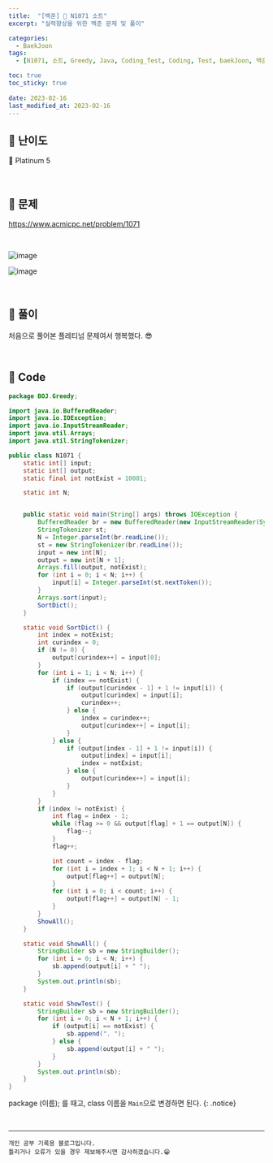 ```yaml
---
title:  "[백준] 🏅 N1071 소트"
excerpt: "실력향상을 위한 백준 문제 및 풀이"

categories:
  - BaekJoon
tags:
  - [N1071, 소트, Greedy, Java, Coding_Test, Coding, Test, baekJoon, 백준]

toc: true
toc_sticky: true
 
date: 2023-02-16
last_modified_at: 2023-02-16
---
```


## 📌 난이도

  🏅 Platinum 5

<br>

## 📌 문제

<https://www.acmicpc.net/problem/1071>

<br>

![image](https://user-images.githubusercontent.com/37824506/219368616-0d63ce2f-7217-43d2-b6ed-f203206735cc.png)

![image](https://user-images.githubusercontent.com/37824506/219368674-ed6e366e-6f9c-4663-87a1-388ecb7a5c94.png)

<br>

## 📌 풀이  

처음으로 풀어본 플레티넘 문제여서 행복했다. 😎

<br>

## 📌 Code

```java
package BOJ.Greedy;

import java.io.BufferedReader;
import java.io.IOException;
import java.io.InputStreamReader;
import java.util.Arrays;
import java.util.StringTokenizer;

public class N1071 {
    static int[] input;
    static int[] output;
    static final int notExist = 10001;

    static int N;


    public static void main(String[] args) throws IOException {
        BufferedReader br = new BufferedReader(new InputStreamReader(System.in));
        StringTokenizer st;
        N = Integer.parseInt(br.readLine());
        st = new StringTokenizer(br.readLine());
        input = new int[N];
        output = new int[N + 1];
        Arrays.fill(output, notExist);
        for (int i = 0; i < N; i++) {
            input[i] = Integer.parseInt(st.nextToken());
        }
        Arrays.sort(input);
        SortDict();
    }

    static void SortDict() {
        int index = notExist;
        int curindex = 0;
        if (N != 0) {
            output[curindex++] = input[0];
        }
        for (int i = 1; i < N; i++) {
            if (index == notExist) {
                if (output[curindex - 1] + 1 != input[i]) {
                    output[curindex] = input[i];
                    curindex++;
                } else {
                    index = curindex++;
                    output[curindex++] = input[i];
                }
            } else {
                if (output[index - 1] + 1 != input[i]) {
                    output[index] = input[i];
                    index = notExist;
                } else {
                    output[curindex++] = input[i];
                }
            }
        }
        if (index != notExist) {
            int flag = index - 1;
            while (flag >= 0 && output[flag] + 1 == output[N]) {
                flag--;
            }
            flag++;

            int count = index - flag;
            for (int i = index + 1; i < N + 1; i++) {
                output[flag++] = output[N];
            }
            for (int i = 0; i < count; i++) {
                output[flag++] = output[N] - 1;
            }
        }
        ShowAll();
    }

    static void ShowAll() {
        StringBuilder sb = new StringBuilder();
        for (int i = 0; i < N; i++) {
            sb.append(output[i] + " ");
        }
        System.out.println(sb);
    }

    static void ShowTest() {
        StringBuilder sb = new StringBuilder();
        for (int i = 0; i < N + 1; i++) {
            if (output[i] == notExist) {
                sb.append(". ");
            } else {
                sb.append(output[i] + " ");
            }
        }
        System.out.println(sb);
    }
}
```

package (이름); 를 때고, class 이름을 `Main`으로 변경하면 된다.
{: .notice} 


<br>


***
    개인 공부 기록용 블로그입니다.
    틀리거나 오류가 있을 경우 제보해주시면 감사하겠습니다.😁